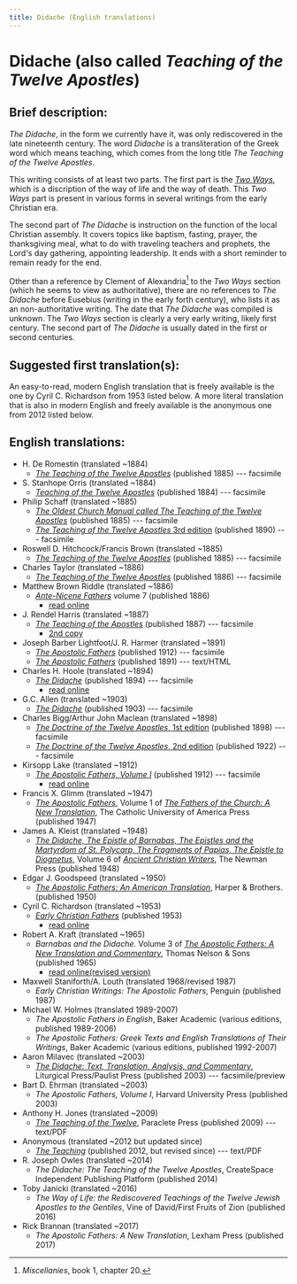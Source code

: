 ```yaml
---
title: Didache (English translations)
---
```


# Didache (also called *Teaching of the Twelve Apostles*)

## Brief description:

*The Didache*, in the form we currently have it, was only rediscovered in the late nineteenth century. The word *Didache* is a transliteration of the Greek word which means teaching, which comes from the long title *The Teaching of the Twelve Apostles*.

This writing consists of at least two parts. The first part is the [*Two Ways*](twoways.html), which is a discription of the way of life and the way of death. This *Two Ways* part is present in various forms in several writings from the early Christian era.

The second part of *The Didache* is instruction on the function of the local Christian assembly. It covers topics like baptism, fasting, prayer, the thanksgiving meal, what to do with traveling teachers and prophets, the Lord's day gathering, appointing leadership. It ends with a short reminder to remain ready for the end.

Other than a reference by Clement of Alexandria[^1] to the *Two Ways* section (which he seems to view as authoritative), there are no references to *The Didache* before Eusebius (writing in the early forth century), who lists it as an non-authoritative writing. The date that *The Didache* was compiled is unknown. The *Two Ways* section is clearly a very early writing, likely first century. The second part of *The Didache* is usually dated in the first or second centuries.

[^1]: *Miscellanies*, book 1, chapter 20.

## Suggested first translation(s):

An easy-to-read, modern English translation that is freely available is the one by Cyril C. Richardson from 1953 listed below. A more literal translation that is also in modern English and freely available is the anonymous one from 2012 listed below.

## English translations:

* H. De Romestin (translated ~1884)
  * [*The Teaching of the Twelve Apostles*](https://archive.org/details/teachingoftwelve00deroiala) (published 1885) --- facsimile
* S. Stanhope Orris (translated ~1884)
  * [*Teaching of the Twelve Apostles*](https://archive.org/details/teachingoftwelve00pain) (published 1884) --- facsimile
* Philip Schaff (translated ~1885)
  * [*The Oldest Church Manual called The Teaching of the Twelve Apostles*](https://archive.org/details/oldestchurchma00scha) (published 1885) --- facsimile
  * [*The Teaching of the Twelve Apostles* 3rd edition](https://archive.org/details/teachingoftwelve00schauoft) (published 1890) --- facsimile
* Roswell D. Hitchcock/Francis Brown (translated ~1885)
  * [*The Teaching of the Twelve Apostles*](https://archive.org/details/teachingoftwe00brye) (published 1885) --- facsimile
* Charles Taylor (translated ~1886)
  * [*The Teaching of the Twelve Apostles*](https://archive.org/details/teachingoftwelve00tayl) (published 1886) --- facsimile
* Matthew Brown Riddle (translated ~1886) 
  * [*Ante-Nicene Fathers*](anf.html) volume 7 (published 1886)
    * [read online](http://www.ccel.org/ccel/schaff/anf07.viii.html)
* J. Rendel Harris (translated ~1887)
  * [*The Teaching of the Apostles*](https://archive.org/details/teachingofapostl00harr) (published 1887) --- facsimile
    * [2nd copy](https://archive.org/details/Didache_201706)
* Joseph Barber Lightfoot/J. R. Harmer (translated ~1891)
  * [*The Apostolic Fathers*](https://archive.org/details/a590752000clemuoft) (published 1912) --- facsimile
  * [*The Apostolic Fathers*](http://www.katapi.org.uk/ApostolicFathers/ApFathers-Contents.html) (published 1891) --- text/HTML
* Charles H. Hoole (translated ~1894)
  * [*The Didache*](https://archive.org/details/didacheorteachin00hool) (published 1894) --- facsimile
    * [read online](http://earlychristianwritings.com/text/didache-hoole.html)
* G.C. Allen (translated ~1903)
  * [*The Didache*](https://archive.org/details/thedidache00alleuoft) (published 1903) --- facsimile
* Charles Bigg/Arthur John Maclean (translated ~1898)
  * [*The Doctrine of the Twelve Apostles*, 1st edition](https://archive.org/details/doctrinetwelvea00bigggoog) (published 1898) --- facsimile
  * [*The Doctrine of the Twelve Apostles*, 2nd edition](https://archive.org/details/doctrineoftwelve00bigguoft) (published 1922) --- facsimile
* Kirsopp Lake (translated ~1912)
  * [*The Apostolic Fathers, Volume I*](https://archive.org/details/apostolicfathers01lake) (published 1912) --- facsimile
    * [read online](http://earlychristianwritings.com/text/didache-lake.html)
* Francis X. Glimm (translated ~1947)
  * [*The Apostolic Fathers*](https://archive.org/details/in.ernet.dli.2015.58476), Volume 1 of [*The Fathers of the Church: A New Translation*](fathersofthechurch.html), The Catholic University of America Press (published 1947)
* James A. Kleist (translated ~1948)
  * [*The Didache, The Epistle of Barnabas, The Epistles and the Martyrdom of St. Polycarp, The Fragments of Papias, The Epistle to Diognetus*](ancientchristianwriters_6.html), Volume 6 of [*Ancient Christian Writers*](ancientchristianwriters.html), The Newman Press (published 1948)
* Edgar J. Goodspeed (translated ~1950)
  * [*The Apostolic Fathers: An American Translation*](goodspeedapostolicfathers.html), Harper & Brothers. (published 1950)
* Cyril C. Richardson (translated ~1953)
  * [*Early Christian Fathers*](ecf.html) (published 1953)
    * [read online](http://www.ccel.org/ccel/richardson/fathers.viii.i.html) 
* Robert A. Kraft (translated ~1965)
  * *Barnabas and the Didache.* Volume 3 of [*The Apostolic Fathers: A New Translation and Commentary*](apostolicfathersnewtranslationandcommentary.html), Thomas Nelson & Sons (published 1965)
    * [read online(revised version)](http://ccat.sas.upenn.edu/rak/publics/barn/barndidintro.htm) 
* Maxwell Staniforth/A. Louth (translated 1968/revised 1987)
  * *Early Christian Writings: The Apostolic Fathers*, Penguin (published 1987)
* Michael W. Holmes (translated 1989-2007)
  * *The Apostolic Fathers in English*, Baker Academic (various editions, published 1989-2006)
  * *The Apostolic Fathers: Greek Texts and English Translations of Their Writings*, Baker Academic (various editions, published 1992-2007)
* Aaron Milavec (translated ~2003)
  * [*The Didache: Text, Translation, Analysis, and Commentary*](https://books.google.com/books?id=17v6sT1l-aYC), Liturgical Press/Paulist Press (published 2003) --- facsimile/preview
* Bart D. Ehrman (translated ~2003)
  * *The Apostolic Fathers, Volume I*, Harvard University Press (published 2003)
* Anthony H. Jones (translated ~2009)
  * [*The Teaching of the Twelve*](teaching-12-pgs.19-34.pdf), Paraclete Press (published 2009) --- text/PDF
* Anonymous (translated ~2012 but updated since)
  * [*The Teaching*](http://www.biblicalaudio.com/text/didache.pdf) (published 2012, but revised since) --- text/PDF
* R. Joseph Owles (translated ~2014)
  * *The Didache: The Teaching of the Twelve Apostles*, CreateSpace Independent Publishing Platform (published 2014)
* Toby Janicki (translated ~2016)
  * *The Way of Life: the Rediscovered Teachings of the Twelve Jewish Apostles to the Gentiles*, Vine of David/First Fruits of Zion (published 2016)
* Rick Brannan (translated ~2017)
  * *The Apostolic Fathers: A New Translation*, Lexham Press (published 2017)

